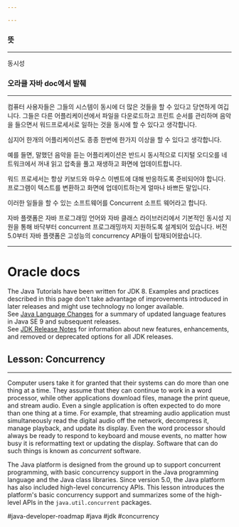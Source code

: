 ```yaml
---

---
```

### 뜻
---
동시성

### 오라클 자바 doc에서 발췌
---
컴퓨터 사용자들은 그들의 시스템이 동시에 더 많은 것들을 할 수 있다고 당연하게 여깁니다. 그들은 다른 어플리케이션에서 파일을 다운로드하고 프린트 순서를 관리하며 음악을 들으면서 워드프로세서로 일하는 것을 동시에 할 수 있다고 생각합니다. 

심지어 한개의 어플리케이션도 종종 한번에 한가지 이상을 할 수 있다고 생각합니다.

예를 들면, 말했던 음악을 듣는 어플리케이션은 반드시 동시적으로 디지털 오디오를 네트워크에서 꺼내 읽고 압축을 풀고 재생하고 화면에 업데이트합니다. 

워드 프로세서는 항상 키보드와 마우스 이벤트에 대해 반응하도록 준비되어야 합니다. 프로그램이 텍스트를 변환하고 화면에  업데이트하는게 얼마나 바쁘든 말입니다. 

이러한 일들을 할 수 있는 소프트웨어를 Concurrent 소프트 웨어라고 합니다.


자바 플랫폼은 자바 프로그래밍 언어와 자바 클래스 라이브러리에서 기본적인 동시성 지원을 통해 바닥부터 concurrent 프로그래밍까지 지원하도록 설계되어 있습니다.
버전 5.0부터 자바 플랫폼은 고성능의 concurrency API들이 탑재되어왔습니다.

---
# Oracle docs
The Java Tutorials have been written for JDK 8. Examples and practices described in this page don't take advantage of improvements introduced in later releases and might use technology no longer available.  
See [Java Language Changes](https://docs.oracle.com/pls/topic/lookup?ctx=en/java/javase&id=java_language_changes) for a summary of updated language features in Java SE 9 and subsequent releases.  
See [JDK Release Notes](https://www.oracle.com/technetwork/java/javase/jdk-relnotes-index-2162236.html) for information about new features, enhancements, and removed or deprecated options for all JDK releases.
## Lesson: Concurrency
---
Computer users take it for granted that their systems can do more than one thing at a time. They assume that they can continue to work in a word processor, while other applications download files, manage the print queue, and stream audio. Even a single application is often expected to do more than one thing at a time. For example, that streaming audio application must simultaneously read the digital audio off the network, decompress it, manage playback, and update its display. Even the word processor should always be ready to respond to keyboard and mouse events, no matter how busy it is reformatting text or updating the display. Software that can do such things is known as _concurrent_ software.

The Java platform is designed from the ground up to support concurrent programming, with basic concurrency support in the Java programming language and the Java class libraries. Since version 5.0, the Java platform has also included high-level concurrency APIs. This lesson introduces the platform's basic concurrency support and summarizes some of the high-level APIs in the `java.util.concurrent` packages.


#java-developer-roadmap
#java 
#jdk
#concurrency
